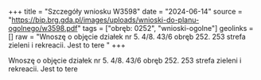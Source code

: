 +++
title = "Szczegóły wniosku W3598"
date = "2024-06-14"
source = "https://bip.brg.gda.pl/images/uploads/wnioski-do-planu-ogolnego/w3598.pdf"
tags = ["obręb: 0252", "wnioski-ogolne"]
geolinks = []
raw = "Wnoszę o objęcie działek nr 5. 4/8. 43/6 obręb 252. 253 strefa zieleni i rekreacii. Jest to tere   "
+++

Wnoszę o objęcie działek nr 5. 4/8. 43/6 obręb 252. 253 strefa zieleni i rekreacii. Jest to tere
 



